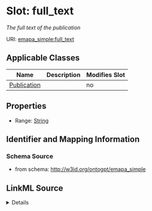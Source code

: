 

# Slot: full_text


_The full text of the publication_



URI: [emapa_simple:full_text](http://w3id.org/ontogpt/emapa_simplefull_text)



<!-- no inheritance hierarchy -->





## Applicable Classes

| Name | Description | Modifies Slot |
| --- | --- | --- |
| [Publication](Publication.md) |  |  no  |







## Properties

* Range: [String](String.md)





## Identifier and Mapping Information







### Schema Source


* from schema: http://w3id.org/ontogpt/emapa_simple




## LinkML Source

<details>
```yaml
name: full_text
description: The full text of the publication
from_schema: http://w3id.org/ontogpt/emapa_simple
rank: 1000
alias: full_text
owner: Publication
domain_of:
- Publication
range: string

```
</details>